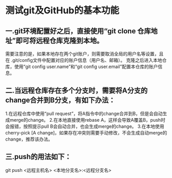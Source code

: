 # 测试git及GitHub的基本功能

## 一.git环境配置好之后，直接使用“git clone 仓库地址”即可将远程仓库克隆到本地。

  需要注意的是，如果本地存在两个git账户，则需要取消全局的用户名等设置，且在 .git/config文件中配置对应的账户信息（用户名、邮箱）。
  克隆之后进入本地仓库，使用“git config user.name”和“git config user.email”配置本仓库的账户信息。
  
## 二.当远程仓库存在多个分支时，需要将A分支的change合并到B分支，有如下办法：

  1.在远程仓库中使用“pull request”，将A指令中的change合并到B，但是会自动生成merge的change。
  2.在本地直接使用rebase A，这样会导致A覆盖B，push时会报错，按照提示pull B会自动合并，也会生成merge的change。
  3.在本地使用cherry-pick [A change]，如果存在冲突则需要手动修改，不会生成自动merge的change，推荐该办法。

## 三.push的用法如下：
  git push <远程主机名> <本地分支名>:<远程分支名>
